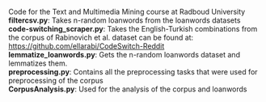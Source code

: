 Code for the Text and Multimedia Mining course at Radboud University <br/>
**filtercsv.py**: Takes n-random loanwords from the loanwords datasets <br/>
**code-switching_scraper.py**: Takes the English-Turkish combinations from the corpus of Rabinovich et al. dataset can be found at: https://github.com/ellarabi/CodeSwitch-Reddit <br/>
**lemmatize_loanwords.py**: Gets the n-random loanwords dataset and lemmatizes them. <br/>
**preprocessing.py**: Contains all the preprocessing tasks that were used for preprocessing of the corpus <br/>
**CorpusAnalysis.py**: Used for the analysis of the corpus and loanwords
